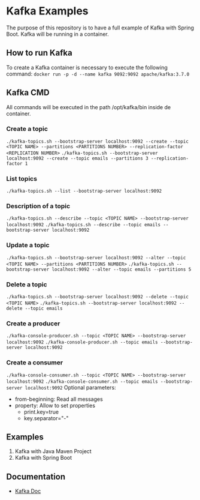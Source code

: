 # Kafka Examples
The purpose of this repository is to have a full example of Kafka with Spring Boot. 
Kafka will be running in a container.

## How to run Kafka
To create a Kafka container is necessary to execute the following command:
```docker run -p -d --name kafka 9092:9092 apache/kafka:3.7.0```

## Kafka CMD
All commands will be executed in the path /opt/kafka/bin inside de container.

### Create a topic
```./kafka-topics.sh --bootstrap-server localhost:9092 --create --topic <TOPIC NAME> --partitions <PARTITIONS NUMBER> --replication-factor <REPLICATION NUMBER>```
```./kafka-topics.sh --bootstrap-server localhost:9092 --create --topic emails --partitions 3 --replication-factor 1```

### List topics
```./kafka-topics.sh --list --bootstrap-server localhost:9092```

### Description of a topic
```./kafka-topics.sh --describe --topic <TOPIC NAME> --bootstrap-server localhost:9092```
```./kafka-topics.sh --describe --topic emails --bootstrap-server localhost:9092```

### Update a topic
```./kafka-topics.sh --bootstrap-server localhost:9092 --alter --topic <TOPIC NAME> --partitions <PARTITIONS NUMBER>```
```./kafka-topics.sh --bootstrap-server localhost:9092 --alter --topic emails --partitions 5```

### Delete a topic
```./kafka-topics.sh --bootstrap-server localhost:9092 --delete --topic <TOPIC NAME>```
```./kafka-topics.sh --bootstrap-server localhost:9092 --delete --topic emails```

### Create a producer
```./kafka-console-producer.sh --topic <TOPIC NAME> --bootstrap-server localhost:9092```
```./kafka-console-producer.sh --topic emails --bootstrap-server localhost:9092```

### Create a consumer
```./kafka-console-consumer.sh --topic <TOPIC NAME> --bootstrap-server localhost:9092```
```./kafka-console-consumer.sh --topic emails --bootstrap-server localhost:9092```
Optional parameters:
- from-beginning: Read all messages
- property: Allow to set properties
  - print.key=true
  - key.separator="-"
  
## Examples
1. Kafka with Java Maven Project
2. Kafka with Spring Boot
  
## Documentation
- [Kafka Doc](https://kafka.apache.org/documentation/)
